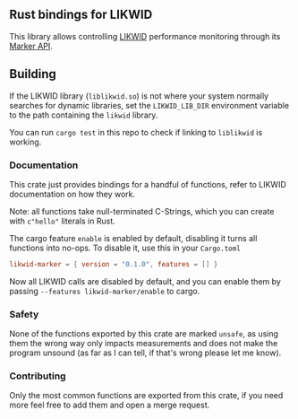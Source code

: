## Rust bindings for LIKWID 

This library allows controlling [LIKWID](https://hpc.fau.de/research/tools/likwid/) performance monitoring
through its [Marker API](https://github.com/RRZE-HPC/likwid/wiki/TutorialMarkerC).

## Building

If the LIKWID library (`liblikwid.so`) is not where your system normally searches for dynamic libraries,
set the `LIKWID_LIB_DIR` environment variable to the path containing the `likwid` library.

You can run `cargo test` in this repo to check if linking to `liblikwid` is working.

### Documentation

This crate just provides bindings for a handful of functions, refer to LIKWID documentation on how they work.

Note: all functions take null-terminated C-Strings, which you can create with `c"hello"` literals in Rust.

The cargo feature `enable` is enabled by default, disabling it turns all functions into no-ops. 
To disable it, use this in your `Cargo.toml`

```toml
likwid-marker = { version = "0.1.0", features = [] }
```

Now all LIKWID calls are disabled by default, and you can enable them by passing `--features likwid-marker/enable` to cargo.

### Safety

None of the functions exported by this crate are marked `unsafe`, as using them the wrong way only impacts measurements
and does not make the program unsound (as far as I can tell, if that's wrong please let me know).

### Contributing

Only the most common functions are exported from this crate, if you need more feel free to add them and open a merge request.

